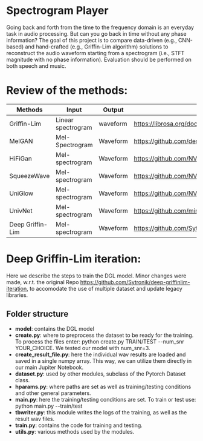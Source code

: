 # Spectrogram Player
Going back and forth from the time to the frequency domain is an everyday task in audio processing. But can you go back in time without any phase information? The goal of this project is to compare data-driven (e.g., CNN-based) and hand-crafted (e.g., Griffin-Lim algorithm) solutions to reconstruct the audio waveform starting from a spectrogram (i.e., STFT magnitude with no phase information). Evaluation should be performed on both speech and music.

# Review of the methods:
| Methods     | Input      | Output | Link | Parameters
| ----------- | ----------- |------- | ---- | ---- |
| Griffin-Lim | Linear spectrogram | waveform | https://librosa.org/doc/main/generated/librosa.griffinlim.html |
| MelGAN   | Mel-Spectrogram   | Waveform | https://github.com/descriptinc/melgan-neurips | https://github.com/descriptinc/melgan-neurips/blob/6488045bfba1975602288de07a58570c7b4d66ea/mel2wav/modules.py#L26
| HiFiGan  | Mel-spectrogram | Waveform | https://github.com/NVIDIA/NeMo/blob/75c166864541f8b90d525868512f0e4d8dac15da/nemo/collections/tts/models/hifigan.py | 
| SqueezeWave | Mel-spectrogram | Waveform | https://github.com/NVIDIA/NeMo/blob/75c166864541f8b90d525868512f0e4d8dac15da/nemo/collections/tts/models/squeezewave.py |
| UniGlow | Mel-spectrogram | Waveform | https://github.com/NVIDIA/NeMo/blob/75c166864541f8b90d525868512f0e4d8dac15da/nemo/collections/tts/models/uniglow.py |
| UnivNet | Mel-spectrogram | Waveform| https://github.com/mindslab-ai/univnet | 
| Deep Griffin-Lim | Mel-spectrogram | Waveform | https://github.com/Sytronik/deep-griffinlim-iteration | 

# Deep Griffin-Lim iteration:
Here we describe the steps to train the DGL model. Minor changes were made, w.r.t. the original Repo https://github.com/Sytronik/deep-griffinlim-iteration, to accomodate the use of multiple dataset and update legacy libraries.

## Folder structure
- **model**: contains the DGL model
- **create.py**: where to preprocess the dataset to be ready for the training. To process the files enter: python create.py TRAIN/TEST --num_snr YOUR_CHOICE. We tested our model with num_snr=3.
- **create_result_file.py**: here the individual wav results are loaded and saved in a single numpy array. This way, we can utilize them directly in our main Jupiter Notebook.
- **dataset.py**: used by other modules, subclass of the Pytorch Dataset class.
- **hparams.py**: where paths are set as well as training/testing conditions and other general parameters.
- **main.py**: here the training/testing conditions are set. To train or test use: python main.py --train/test
- **tbwriter.py**: this module writes the logs of the training, as well as the result wav files.
- **train.py**: contains the code for training and testing.
- **utils.py**: various methods used by the modules.
